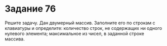 # Задание 76
Решите задачу. Дан двумерный массив. Заполните его по строкам с клавиатуры и определите:
количество строк, не содержащих ни одного нулевого элемента;
максимальное из чисел, в заданной строке массива.
